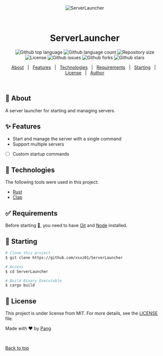 <div align="center" id="top"> 
  <img src="./.github/app.gif" alt="ServerLauncher" />

  &#xa0;

  <!-- <a href="https://serverlauncher.netlify.app">Demo</a> -->
</div>

<h1 align="center">ServerLauncher</h1>

<p align="center">
  <img alt="Github top language" src="https://img.shields.io/github/languages/top/xsxz01/ServerLauncher?color=56BEB8">

  <img alt="Github language count" src="https://img.shields.io/github/languages/count/xsxz01/ServerLauncher?color=56BEB8">

  <img alt="Repository size" src="https://img.shields.io/github/repo-size/xsxz01/ServerLauncher?color=56BEB8">

  <img alt="License" src="https://img.shields.io/github/license/xsxz01/ServerLauncher?color=56BEB8">

  <img alt="Github issues" src="https://img.shields.io/github/issues/xsxz01/ServerLauncher?color=56BEB8" />

  <img alt="Github forks" src="https://img.shields.io/github/forks/xsxz01/ServerLauncher?color=56BEB8" />

  <img alt="Github stars" src="https://img.shields.io/github/stars/xsxz01/ServerLauncher?color=56BEB8" />
</p>

<!-- Status -->

<!-- <h4 align="center"> 
	🚧  ServerLauncher 🚀 Under construction...  🚧
</h4> 

<hr> -->

<p align="center">
  <a href="#dart-about">About</a> &#xa0; | &#xa0; 
  <a href="#sparkles-features">Features</a> &#xa0; | &#xa0;
  <a href="#rocket-technologies">Technologies</a> &#xa0; | &#xa0;
  <a href="#white_check_mark-requirements">Requirements</a> &#xa0; | &#xa0;
  <a href="#checkered_flag-starting">Starting</a> &#xa0; | &#xa0;
  <a href="#memo-license">License</a> &#xa0; | &#xa0;
  <a href="https://github.com/xsxz01" target="_blank">Author</a>
</p>

<br>

## :dart: About ##

A server launcher for starting and managing servers.

## :sparkles: Features ##

- Start and manage the server with a single command
- Support multiple servers
- [ ] Custom startup commands

## :rocket: Technologies ##

The following tools were used in this project:

- [Rust](https://www.rust-lang.org/)
- [Clap](https://github.com/clap-rs/clap)

## :white_check_mark: Requirements ##

Before starting :checkered_flag:, you need to have [Git](https://git-scm.com) and [Node](https://nodejs.org/en/) installed.

## :checkered_flag: Starting ##

```bash
# Clone this project
$ git clone https://github.com/xsxz01/ServerLauncher

# Access
$ cd ServerLauncher

# Build Binary Executable
$ cargo build

```

## :memo: License ##

This project is under license from MIT. For more details, see the [LICENSE](LICENSE.md) file.


Made with :heart: by <a href="https://github.com/xsxz01" target="_blank">Pang</a>

&#xa0;

<a href="#top">Back to top</a>
